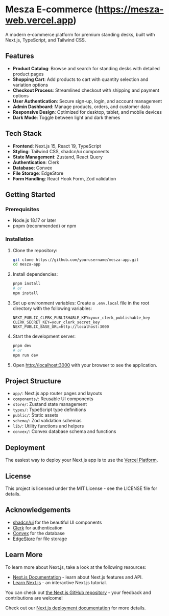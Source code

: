 # Mesza E-commerce (https://mesza-web.vercel.app) 

A modern e-commerce platform for premium standing desks, built with Next.js, TypeScript, and Tailwind CSS.

## Features

- **Product Catalog**: Browse and search for standing desks with detailed product pages
- **Shopping Cart**: Add products to cart with quantity selection and variation options
- **Checkout Process**: Streamlined checkout with shipping and payment options
- **User Authentication**: Secure sign-up, login, and account management
- **Admin Dashboard**: Manage products, orders, and customer data
- **Responsive Design**: Optimized for desktop, tablet, and mobile devices
- **Dark Mode**: Toggle between light and dark themes

## Tech Stack

- **Frontend**: Next.js 15, React 19, TypeScript
- **Styling**: Tailwind CSS, shadcn/ui components
- **State Management**: Zustand, React Query
- **Authentication**: Clerk
- **Database**: Convex
- **File Storage**: EdgeStore
- **Form Handling**: React Hook Form, Zod validation

## Getting Started

### Prerequisites

- Node.js 18.17 or later
- pnpm (recommended) or npm

### Installation

1. Clone the repository:

   ```bash
   git clone https://github.com/yourusername/mesza-app.git
   cd mesza-app
   ```

2. Install dependencies:

   ```bash
   pnpm install
   # or
   npm install
   ```

3. Set up environment variables:
   Create a `.env.local` file in the root directory with the following variables:

   ```
   NEXT_PUBLIC_CLERK_PUBLISHABLE_KEY=your_clerk_publishable_key
   CLERK_SECRET_KEY=your_clerk_secret_key
   NEXT_PUBLIC_BASE_URL=http://localhost:3000
   ```

4. Start the development server:

   ```bash
   pnpm dev
   # or
   npm run dev
   ```

5. Open [http://localhost:3000](http://localhost:3000) with your browser to see the application.

## Project Structure

- `app/`: Next.js app router pages and layouts
- `components/`: Reusable UI components
- `store/`: Zustand state management
- `types/`: TypeScript type definitions
- `public/`: Static assets
- `schema/`: Zod validation schemas
- `lib/`: Utility functions and helpers
- `convex/`: Convex database schema and functions

## Deployment

The easiest way to deploy your Next.js app is to use the [Vercel Platform](https://vercel.com/new?utm_medium=default-template&filter=next.js&utm_source=create-next-app&utm_campaign=create-next-app-readme).

## License

This project is licensed under the MIT License - see the LICENSE file for details.

## Acknowledgements

- [shadcn/ui](https://ui.shadcn.com/) for the beautiful UI components
- [Clerk](https://clerk.com/) for authentication
- [Convex](https://www.convex.dev/) for the database
- [EdgeStore](https://edgestore.dev/) for file storage

## Learn More

To learn more about Next.js, take a look at the following resources:

- [Next.js Documentation](https://nextjs.org/docs) - learn about Next.js features and API.
- [Learn Next.js](https://nextjs.org/learn) - an interactive Next.js tutorial.

You can check out [the Next.js GitHub repository](https://github.com/vercel/next.js) - your feedback and contributions are welcome!

Check out our [Next.js deployment documentation](https://nextjs.org/docs/app/building-your-application/deploying) for more details.
#
